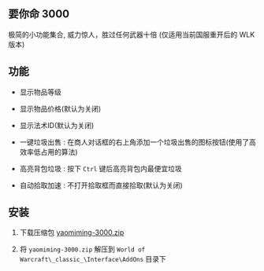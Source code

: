 要你命 3000
------

极简的小功能集合, 威力惊人，胜过任何武器十倍 (仅适用当前国服重开后的 WLK 版本)

## 功能

- 显示物品等级

- 显示物品价格(默认为关闭)

- 显示法术ID(默认为关闭)

- 一键垃圾出售 : 在商人对话框的右上角添加一个垃圾出售的图标按钮(使用了高效率低占用的算法)

- 高亮背包垃圾 : 按下 `Ctrl` 键后高亮背包内最便宜垃圾

- 自动拾取加速 : 不打开拾取框而直接拾取(默认为关闭)

## 安装

1. 下载压缩包 [yaomiming-3000.zip](https://github.com/likesc/yaoniming/archive/refs/heads/3000.zip)

2. 将 `yaomiming-3000.zip` 解压到 `World of Warcraft\_classic_\Interface\AddOns` 目录下
